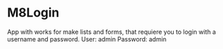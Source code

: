 # M8Login

App with works for make lists and forms, that requiere you to login with a username and password.
User: admin 
Password: admin
